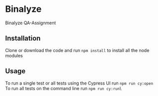 # Binalyze
Binalyze QA-Assignment

## Installation

Clone or download the code and run `npm install` to install all the node modules

## Usage

To run a single test or all tests using the Cypress UI run `npm run cy:open`\
To run all tests on the command line run `npm run cy:run`\
